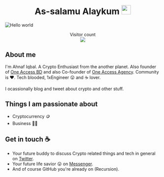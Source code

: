 <h1 align="center">As-salamu Alaykum <img src="https://raw.githubusercontent.com/MartinHeinz/MartinHeinz/master/wave.gif" width="30px"> </h1>

<img src="https://raw.githubusercontent.com/ahnaf-iqbal/Ahnaf-Iqbal/main/banner.png" alt="Hello world">

<p align="center"> 
  Visitor count<br>
  <img src="https://profile-counter.glitch.me/ahnaf-iqbal/count.svg" />
</p>

## About me

I'm Ahnaf Iqbal. A Crypto Enthusiast from the another planet. Also founder of [One Access BD](https://www.facebook.com/oneaccessbd) and also Co-founder of [One Access Agency](https://oneaccessbd.com/). Community is :heart:. Tech blooded, 1xEngineer :stuck_out_tongue: and :coffee: lover. 

I ocassionally blog and tweet about crypto and other stuff.  


## Things I am passionate about

- Cryptocurrency 🪙
- Business 🧔‍♂️

## Get in touch :coffee:

- Your future buddy to discuss Crypto related things and tech in general on [Twitter](https://twitter.com/AhnafIqbal12/).
- Your future life savior :stuck_out_tongue: on [Messenger](https://www.facebook.com/Ahnafiqbal6/).
- And of course GitHub you're already on (Recursion).

